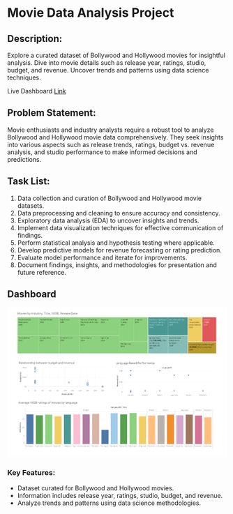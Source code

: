 # Movie Data Analysis Project

## Description:
Explore a curated dataset of Bollywood and Hollywood movies for insightful analysis. Dive into movie details such as release year, ratings, studio, budget, and revenue. Uncover trends and patterns using data science techniques.

Live Dashboard [Link](https://public.tableau.com/app/profile/prayuja.teli/viz/MovieDataAnalysisProject/Dashboard1)

## Problem Statement:
Movie enthusiasts and industry analysts require a robust tool to analyze Bollywood and Hollywood movie data comprehensively. They seek insights into various aspects such as release trends, ratings, budget vs. revenue analysis, and studio performance to make informed decisions and predictions.

## Task List:
1. Data collection and curation of Bollywood and Hollywood movie datasets.
2. Data preprocessing and cleaning to ensure accuracy and consistency.
3. Exploratory data analysis (EDA) to uncover insights and trends.
4. Implement data visualization techniques for effective communication of findings.
5. Perform statistical analysis and hypothesis testing where applicable.
6. Develop predictive models for revenue forecasting or rating prediction.
7. Evaluate model performance and iterate for improvements.
8. Document findings, insights, and methodologies for presentation and future reference.

## Dashboard
<p align="center">
  <img src="https://raw.githubusercontent.com/PrayujaTeli/Box-Office-Analytics-Unveiling-Blockbuster-Secrets/main//Dashboard 1.png" alt="Movie Data Analysis Project Dashboard">
</p>

### Key Features:
- Dataset curated for Bollywood and Hollywood movies.
- Information includes release year, ratings, studio, budget, and revenue.
- Analyze trends and patterns using data science methodologies.
